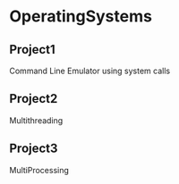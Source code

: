 # OperatingSystems
## Project1
Command Line Emulator using system calls
## Project2
Multithreading
## Project3
MultiProcessing
